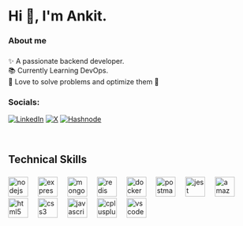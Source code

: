 <h1 align="left">Hi 👋,  I'm Ankit.</h1>

###

<p align="left"></p>

###

<h3 align="left">About me</h3>

###

<p align="left">✨ A passionate backend developer.<br>📚 Currently Learning DevOps.<br>🎯 Love to solve problems and optimize them 💯</p>

###

### Socials:

[![LinkedIn](https://img.shields.io/badge/LinkedIn-%230077B5.svg?logo=linkedin&logoColor=white)](https://www.linkedin.com/in/ankit-kumar-353b72319/) [![X](https://img.shields.io/badge/Twitter-black.svg?logo=X&logoColor=white)](https://x.com/Ankit078588) [![Hashnode](https://img.shields.io/badge/Hashnode-%2300A88F.svg?logo=hashnode&logoColor=white)](https://ankitwrites.hashnode.dev/)

 <br>
<h2 align="left">Technical Skills</h2>

###

<div align="left">
  <img src="https://skillicons.dev/icons?i=nodejs" height="40" alt="nodejs logo"  />
  <img width="12" />
  <img src="https://skillicons.dev/icons?i=express" height="40" alt="express logo"  />
  <img width="12" />
  <img src="https://skillicons.dev/icons?i=mongodb" height="40" alt="mongodb logo"  />
  <img width="12" />
  <img src="https://cdn.jsdelivr.net/gh/devicons/devicon/icons/redis/redis-original.svg" height="40" alt="redis logo"  />
  <img width="12" />
  <img src="https://skillicons.dev/icons?i=docker" height="40" alt="docker logo"  />
  <img width="12" />
  <img src="https://skillicons.dev/icons?i=postman" height="40" alt="postman logo"  />
  <img width="12" />
  <img src="https://skillicons.dev/icons?i=jest" height="40" alt="jest logo"  />
  <img width="12" />
  <img src="https://skillicons.dev/icons?i=aws" height="40" alt="amazonwebservices logo"  />
  <img width="12" />
  <img src="https://cdn.jsdelivr.net/gh/devicons/devicon/icons/html5/html5-original.svg" height="40" alt="html5 logo"  />
  <img width="12" />
  <img src="https://cdn.jsdelivr.net/gh/devicons/devicon/icons/css3/css3-original.svg" height="40" alt="css3 logo"  />
  <img width="12" />
  <img src="https://cdn.jsdelivr.net/gh/devicons/devicon/icons/javascript/javascript-original.svg" height="40" alt="javascript logo"  />
  <img width="12" />
  <img src="https://cdn.jsdelivr.net/gh/devicons/devicon/icons/cplusplus/cplusplus-original.svg" height="40" alt="cplusplus logo"  />
  <img width="12" />
  <img src="https://skillicons.dev/icons?i=vscode" height="40" alt="vscode logo"  />
</div>

###
